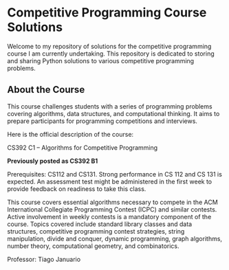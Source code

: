 # Competitive Programming Course Solutions

Welcome to my repository of solutions for the competitive programming course I am currently undertaking. This repository is dedicated to storing and sharing Python solutions to various competitive programming problems.

## About the Course

This course challenges students with a series of programming problems covering algorithms, data structures, and computational thinking. It aims to prepare participants for programming competitions and interviews.

Here is the official description of the course:

CS392 C1 – Algorithms for Competitive Programming

**Previously posted as CS392 B1**

Prerequisites: CS112 and CS131. Strong performance in CS 112 and CS 131 is expected. An assessment test might be administered in the first week to provide feedback on readiness to take this class.

This course covers essential algorithms necessary to compete in the ACM International Collegiate Programming Contest (ICPC) and similar contests. Active involvement in weekly contests is a mandatory component of the course. Topics covered include standard library classes and data structures, competitive programming contest strategies, string manipulation, divide and conquer, dynamic programming, graph algorithms, number theory, computational geometry, and combinatorics.

Professor: Tiago Januario
